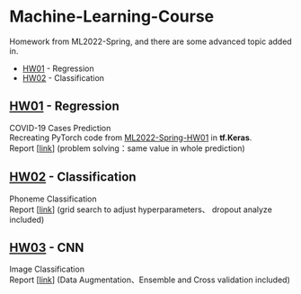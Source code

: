 # Machine-Learning-Course
Homework from  ML2022-Spring, and there are some advanced topic added in.
- [HW01](#HW01) - Regression
- [HW02](#HW02) - Classification

## <div id='HW01'>[HW01](HW01) - Regression</div>
COVID-19 Cases Prediction<br>
Recreating PyTorch code from [ML2022-Spring-HW01](https://github.com/virginiakm1988/ML2022-Spring/blob/main/HW01/HW01.ipynb) in **tf.Keras**.<br>
Report [[link](HW01/Readme.md)] (problem solving：same value in whole prediction)

## <div id='HW02'>[HW02](HW02) - Classification</div>
Phoneme Classification<br>
Report [[link](HW02/Readme.md)] (grid search to adjust hyperparameters、 dropout analyze included)

## <div id='HW03'>[HW03](HW03) - CNN</div>
Image Classification<br>
Report [[link](HW03/Readme.md)] (Data Augmentation、Ensemble and Cross validation included)
